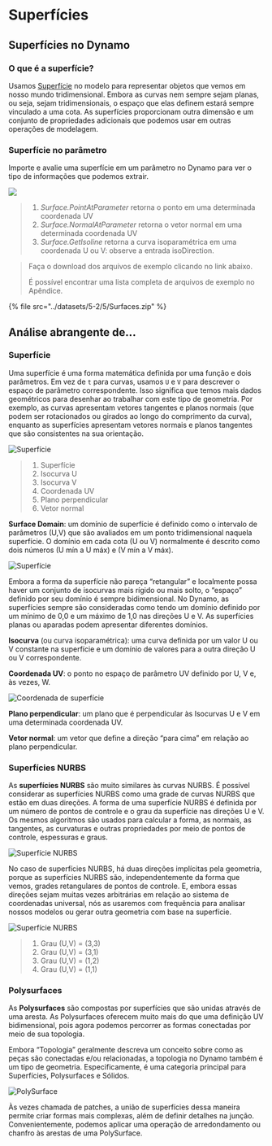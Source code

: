 # Superfícies

## Superfícies no Dynamo

### O que é a superfície?

Usamos [Superfície](5-surfaces.md#surface) no modelo para representar objetos que vemos em nosso mundo tridimensional. Embora as curvas nem sempre sejam planas, ou seja, sejam tridimensionais, o espaço que elas definem estará sempre vinculado a uma cota. As superfícies proporcionam outra dimensão e um conjunto de propriedades adicionais que podemos usar em outras operações de modelagem.

### Superfície no parâmetro

Importe e avalie uma superfície em um parâmetro no Dynamo para ver o tipo de informações que podemos extrair.

![](../images/5-2/5/surfaces-surfaceindynamo.jpg)

> 1. _Surface.PointAtParameter_ retorna o ponto em uma determinada coordenada UV
> 2. _Surface.NormalAtParameter_ retorna o vetor normal em uma determinada coordenada UV
> 3. _Surface.GetIsoline_ retorna a curva isoparamétrica em uma coordenada U ou V: observe a entrada isoDirection.

> Faça o download dos arquivos de exemplo clicando no link abaixo.
>
> É possível encontrar uma lista completa de arquivos de exemplo no Apêndice.

{% file src="../datasets/5-2/5/Surfaces.zip" %}

## Análise abrangente de...

### Superfície

Uma superfície é uma forma matemática definida por uma função e dois parâmetros. Em vez de `t` para curvas, usamos `U` e `V` para descrever o espaço de parâmetro correspondente. Isso significa que temos mais dados geométricos para desenhar ao trabalhar com este tipo de geometria. Por exemplo, as curvas apresentam vetores tangentes e planos normais (que podem ser rotacionados ou girados ao longo do comprimento da curva), enquanto as superfícies apresentam vetores normais e planos tangentes que são consistentes na sua orientação.

![Superfície](../images/5-2/5/Surface.jpg)

> 1. Superfície
> 2. Isocurva U
> 3. Isocurva V
> 4. Coordenada UV
> 5. Plano perpendicular
> 6. Vetor normal

**Surface Domain**: um domínio de superfície é definido como o intervalo de parâmetros (U,V) que são avaliados em um ponto tridimensional naquela superfície. O domínio em cada cota (U ou V) normalmente é descrito como dois números (U mín a U máx) e (V mín a V máx).

![Superfície](../images/5-2/5/SurfaceParameter.jpg)

Embora a forma da superfície não pareça “retangular” e localmente possa haver um conjunto de isocurvas mais rígido ou mais solto, o “espaço” definido por seu domínio é sempre bidimensional. No Dynamo, as superfícies sempre são consideradas como tendo um domínio definido por um mínimo de 0,0 e um máximo de 1,0 nas direções U e V. As superfícies planas ou aparadas podem apresentar diferentes domínios.

**Isocurva** (ou curva isoparamétrica): uma curva definida por um valor U ou V constante na superfície e um domínio de valores para a outra direção U ou V correspondente.

**Coordenada UV**: o ponto no espaço de parâmetro UV definido por U, V e, às vezes, W.

![Coordenada de superfície](../images/5-2/5/SurfaceCoordinate.jpg)

**Plano perpendicular**: um plano que é perpendicular às Isocurvas U e V em uma determinada coordenada UV.

**Vetor normal**: um vetor que define a direção “para cima” em relação ao plano perpendicular.

### Superfícies NURBS

As **superfícies NURBS** são muito similares às curvas NURBS. É possível considerar as superfícies NURBS como uma grade de curvas NURBS que estão em duas direções. A forma de uma superfície NURBS é definida por um número de pontos de controle e o grau da superfície nas direções U e V. Os mesmos algoritmos são usados para calcular a forma, as normais, as tangentes, as curvaturas e outras propriedades por meio de pontos de controle, espessuras e graus.

![Superfície NURBS](../images/5-2/5/NURBSsurface.jpg)

No caso de superfícies NURBS, há duas direções implícitas pela geometria, porque as superfícies NURBS são, independentemente da forma que vemos, grades retangulares de pontos de controle. E, embora essas direções sejam muitas vezes arbitrárias em relação ao sistema de coordenadas universal, nós as usaremos com frequência para analisar nossos modelos ou gerar outra geometria com base na superfície.

![Superfície NURBS](../images/5-2/5/NURBSsurface-Degree.jpg)

> 1. Grau (U,V) = (3,3)
> 2. Grau (U,V) = (3,1)
> 3. Grau (U,V) = (1,2)
> 4. Grau (U,V) = (1,1)

### Polysurfaces

As **Polysurfaces** são compostas por superfícies que são unidas através de uma aresta. As Polysurfaces oferecem muito mais do que uma definição UV bidimensional, pois agora podemos percorrer as formas conectadas por meio de sua topologia.

Embora “Topologia” geralmente descreva um conceito sobre como as peças são conectadas e/ou relacionadas, a topologia no Dynamo também é um tipo de geometria. Especificamente, é uma categoria principal para Superfícies, Polysurfaces e Sólidos.

![PolySurface](../images/5-2/5/PolySurface.jpg)

Às vezes chamada de patches, a união de superfícies dessa maneira permite criar formas mais complexas, além de definir detalhes na junção. Convenientemente, podemos aplicar uma operação de arredondamento ou chanfro às arestas de uma PolySurface.
